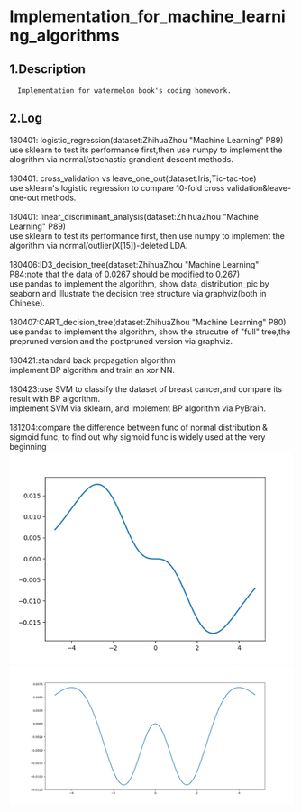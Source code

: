 Implementation_for_machine_learning_algorithms
====
1.Description
----
      Implementation for watermelon book's coding homework.
2.Log
----
180401: logistic_regression(dataset:ZhihuaZhou "Machine Learning" P89)
<br>use sklearn to test its performance first,then use numpy to implement the alogrithm via normal/stochastic grandient descent methods.
<br><br>180401: cross_validation vs leave_one_out(dataset:Iris;Tic-tac-toe)
<br>use sklearn's logistic regression to compare 10-fold cross validation&leave-one-out methods.
<br><br>180401: linear_discriminant_analysis(dataset:ZhihuaZhou "Machine Learning" P89)
<br>use sklearn to test its performance first, then use numpy to implement the algorithm via normal/outlier(X[15])-deleted LDA.
<br><br>180406:ID3_decision_tree(dataset:ZhihuaZhou "Machine Learning" P84:note that the data of 0.0267 should be modified to 0.267)
<br>use pandas to implement the algorithm, show data_distribution_pic by seaborn and illustrate the decision tree structure via graphviz(both in Chinese).
<br><br>180407:CART_decision_tree(dataset:ZhihuaZhou "Machine Learning" P80)
<br>use pandas to implement the algorithm, show the strucutre of "full" tree,the prepruned version and the postpruned version via graphviz.
<br><br>180421:standard back propagation algorithm
<br>implement BP algorithm and train an xor NN.
<br><br>180423:use SVM to classify the dataset of breast cancer,and compare its result with BP algorithm.
<br>implement SVM via sklearn, and implement BP algorithm via PyBrain.
<br><br>181204:compare the difference between func of normal distribution & sigmoid func, to find out why sigmoid func is widely used at the very beginning
<img src="https://github.com/luochonghai/ML_implementation/blob/master/BP/sigmoid_vs_normal_distir(func).png"  alt="sigmoid_vs_normal_distir(func)"/>
<img src="https://github.com/luochonghai/ML_implementation/blob/master/BP/sigmoid_vs_normal_distri(derivative).png"  alt="sigmoid_vs_normal_distir(derivative)"/>
